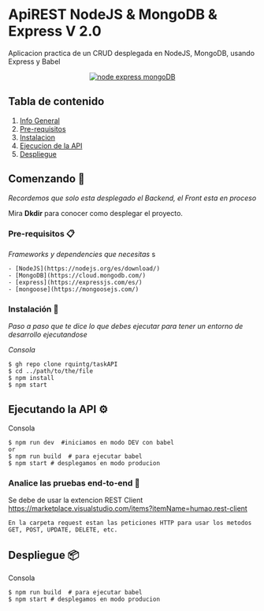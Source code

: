 # ApiREST NodeJS & MongoDB & Express V 2.0

Aplicacion practica de un CRUD desplegada en NodeJS, MongoDB, usando Express y Babel

<p align="center">
<a href="https://github.com/rquintg"><img src="https://miro.medium.com/max/1400/1*M10QaO1mZCk_jvH2EBNmaQ.jpeg" alt="node express mongoDB"></a>
</p>

## Tabla de contenido
1. [Info General](#Comenzando-)
2. [Pre-requisitos](#Pre-requisitos-)
3. [Instalacion](#Instalación-)
4. [Ejecucion de la API](#Ejecutando-la-API-)
5. [Despliegue](#Despliegue-)

## Comenzando 🚀

_Recordemos que solo esta desplegado el Backend, el Front esta en proceso_

Mira **Dkdir** para conocer como desplegar el proyecto.


### Pre-requisitos 📋

_Frameworks y dependencies que necesitas_
s
```
- [NodeJS](https://nodejs.org/es/download/)
- [MongoDB](https://cloud.mongodb.com/)
- [express](https://expressjs.com/es/)
- [mongoose](https://mongoosejs.com/)
```

### Instalación 🔧

_Paso a paso que te dice lo que debes ejecutar para tener un entorno de desarrollo ejecutandose_

_Consola_

```
$ gh repo clone rquintg/taskAPI
$ cd ../path/to/the/file
$ npm install
$ npm start

```


## Ejecutando la API ⚙️

Consola
```
$ npm run dev  #iniciamos en modo DEV con babel
or
$ npm run build  # para ejecutar babel
$ npm start # desplegamos en modo producion
```

### Analice las pruebas end-to-end 🔩

Se debe de usar la extencion REST Client
https://marketplace.visualstudio.com/items?itemName=humao.rest-client

```
En la carpeta request estan las peticiones HTTP para usar los metodos GET, POST, UPDATE, DELETE, etc.
```


## Despliegue 📦

Consola
```
$ npm run build  # para ejecutar babel
$ npm start # desplegamos en modo producion
```